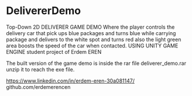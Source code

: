 # DelivererDemo
Top-Down 2D DELIVERER GAME DEMO Where the player controls the delivery car that pick ups blue packages and turns blue while carrying package and delivers to the white spot and turns red also the light green area boosts the speed of the car when contacted.
USING UNITY GAME ENGINE student project of Erdem EREN

The built version of the game demo is inside the rar file deliverer_demo.rar unzip it to reach the exe file.

https://www.linkedin.com/in/erdem-eren-30a081147/ github.com/erdemerencen
